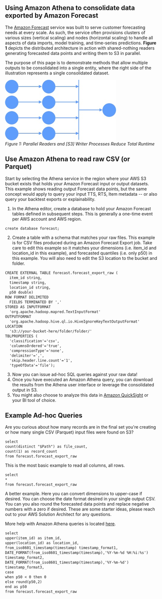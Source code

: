 ﻿## Using Amazon Athena to consolidate data exported by Amazon Forecast

The [Amazon Forecast](https://aws.amazon.com/forecast/) service was built to serve customer forecasting needs at every scale.  As such, the service often provisions clusters of various sizes (vertical scaling) and nodes (horizontal scaling) to handle all aspects of data imports, model training, and time-series predictions.  **Figure 1** depicts the distributed architecture in action with shared-nothing readers generating forecasted data points and writing them to S3 in parallel.

The purpose of this page is to demonstrate methods that allow multiple outputs to be consolidated into a single entity, where the right side of the illustration represents a single consolidated dataset.

![File Consolidation](./images/forecast-file-consolidation.jpg)
<br>
*Figure 1: Parallel Readers and [S3] Writer Processes Reduce Total Runtime*


## Use Amazon Athena to read raw CSV (or Parquet)
Start by selecting the Athena service in the region where your AWS S3 bucket exists that holds your Amazon Forecast input or output datasets.  This example shows reading output Forecast data points, but the same concept would apply to query your input TTS, RTS, Item metadata -- or also query your backtest exports or explainability.

1. In the Athena editor, create a database to hold your Amazon Forecast tables defined in subsequent steps.  This is generally a one-time event per AWS account and AWS region.
```
create database forecast;
```
2. Create a table with a schema that matches your raw files.   This example is for CSV files produced during an Amazon Forecast Export job.  Take care to edit this example so it matches your dimensions (i.e. item_id and location_id in this example), and forecasted quantiles (i.e. only p50) in this example.  You will also need to edit the S3 location to the bucket and folder.
```
CREATE EXTERNAL TABLE forecast.forecast_export_raw (
  item_id string, 
  timestamp string, 
  location_id string, 
  p50 double)
ROW FORMAT DELIMITED 
  FIELDS TERMINATED BY ',' 
STORED AS INPUTFORMAT 
  'org.apache.hadoop.mapred.TextInputFormat' 
OUTPUTFORMAT 
  'org.apache.hadoop.hive.ql.io.HiveIgnoreKeyTextOutputFormat'
LOCATION
  's3://your-bucket-here/folder/folder/'
TBLPROPERTIES (
  'classification'='csv', 
  'columnsOrdered'='true', 
  'compressionType'='none', 
  'delimiter'=',', 
  'skip.header.line.count'='1', 
  'typeOfData'='file');
```
3. Now you can issue ad-hoc SQL queries against your raw data!
4. Once you have executed an Amazon Athena query, you can download the results from the Athena user interface or leverage the consolidated output in S3.
5. You might also choose to analyze this data in [Amazon QuickSight](https://aws.amazon.com/quicksight/) or your BI tool of choice.

## Example Ad-hoc Queries

Are you curious about how many records are in the final set you're creating or how many single CSV (Parquet) input files were found on S3?
```
select 
count(distinct "$Path") as file_count, 
count(1) as record_count
from forecast.forecast_export_raw
```

This is the most basic example to read all columns, all rows.
```
select 
*
from forecast.forecast_export_raw
```

A better example.  Here you can convert dimensions to upper-case if desired.  You can choose the date format desired in your single output CSV.  You can you also round the forecasted data points and replace negative numbers with a zero if desired.  These are some starter ideas, please reach out to your AWS Solution Architect for any questions.

More help with Amazon Athena queries is located [here](https://docs.aws.amazon.com/athena/latest/ug/select.html).
```
select 
upper(item_id) as item_id,
upper(location_id) as location_id,
from_iso8601_timestamp(timestamp) timestamp_format1, 
DATE_FORMAT(from_iso8601_timestamp(timestamp),'%Y-%m-%d %H:%i:%s') timestamp_format2,
DATE_FORMAT(from_iso8601_timestamp(timestamp),'%Y-%m-%d') timestamp_format3,
case
when p50 < 0 then 0
else round(p50,2) 
end as p50
from forecast.forecast_export_raw
```


